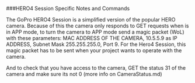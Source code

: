 ###HERO4 Session Specific Notes and Commands

The GoPro HERO4 Session is a simplified version of the popular HERO camera. Because of this the camera only responds to GET requests when is in APP mode, to turn the camera to APP mode send a magic packet (WoL) with these parameters: MAC ADDRESS OF THE CAMERA, 10.5.5.9 as IP ADDRESS, Subnet Mask 255.255.255.0, Port 9. For the Hero4 Session, this magic packet has to be sent when your project wants to operate with the camera.

And to check that you have access to the camera, GET the status 31 of the camera and make sure its not 0 (more info on CameraStatus.md)
